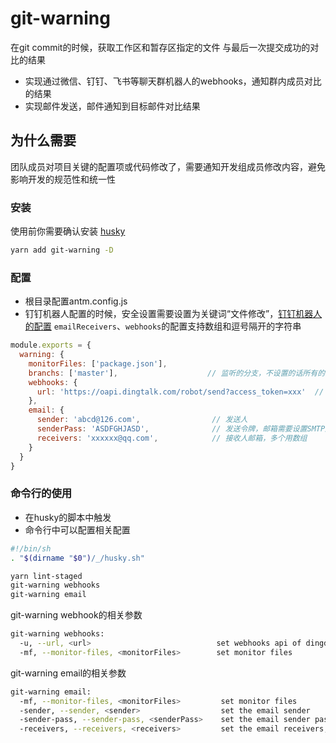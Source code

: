 # git-warning
在git commit的时候，获取工作区和暂存区指定的文件 与最后一次提交成功的对比的结果
- 实现通过微信、钉钉、飞书等聊天群机器人的webhooks，通知群内成员对比的结果
- 实现邮件发送，邮件通知到目标邮件对比结果
## 为什么需要
团队成员对项目关键的配置项或代码修改了，需要通知开发组成员修改内容，避免影响开发的规范性和统一性
### 安装

使用前你需要确认安装 [husky](https://www.npmjs.com/package/husky)

```sh
yarn add git-warning -D
```
### 配置
- 根目录配置antm.config.js
- 钉钉机器人配置的时候，安全设置需要设置为关键词“文件修改”，[钉钉机器人的配置](https://developers.dingtalk.com/document/robots/customize-robot-security-settings)
`emailReceivers`、`webhooks`的配置支持数组和逗号隔开的字符串
```javascript
module.exports = {
  warning: {
    monitorFiles: ['package.json'],
    branchs: ['master'],                    // 监听的分支，不设置的话所有的分支都监听
    webhooks: { 
      url: 'https://oapi.dingtalk.com/robot/send?access_token=xxx'  // webhooks地址，多个用数组
    },
    email: {
      sender: 'abcd@126.com',                // 发送人
      senderPass: 'ASDFGHJASD',              // 发送令牌，邮箱需要设置SMTP服务获取
      receivers: 'xxxxxx@qq.com',            // 接收人邮箱，多个用数组
    }
  }
}
```
### 命令行的使用
- 在husky的脚本中触发
- 命令行中可以配置相关配置
```sh
#!/bin/sh
. "$(dirname "$0")/_/husky.sh"

yarn lint-staged
git-warning webhooks
git-warning email
```
git-warning webhook的相关参数
```sh
git-warning webhooks:
  -u, --url, <url>                            set webhooks api of dingding | wechart | Lark | others, separated by commas
  -mf, --monitor-files, <monitorFiles>        set monitor files
```

git-warning email的相关参数
```sh
git-warning email:
  -mf, --monitor-files, <monitorFiles>         set monitor files
  -sender, --sender, <sender>                  set the email sender
  -sender-pass, --sender-pass, <senderPass>    set the email sender pass
  -receivers, --receivers, <receivers>         set the email receivers, separated by commas
```
